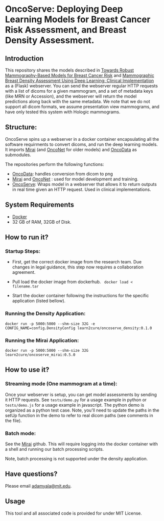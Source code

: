 # OncoServe: Deploying Deep Learning Models for Breast Cancer Risk Assessment, and Breast Density Assessment.

## Introduction
This repository shares the models described in [Towards Robust Mammography-Based Models for Breast Cancer Risk](https://www.science.org/doi/10.1126/scitranslmed.aba4373) and [Mammographic Breast Density Assessment Using
Deep Learning: Clinical Implementation](https://pubs.rsna.org/doi/10.1148/radiol.2018180694) as a (Flask) webserver.  You can send the webserver regular HTTP requests with a list of dicoms for a given mammogram, and a set of metadata keys (like MRN or Accession), and the webserver will return the model predictions along back with the same metadata. We note that we do not support all dicom formats, we assume presentation view mammograms, and have only tested this system with Hologic mammograms.

## Structure:
OncoServe spins up a webserver in a docker container encapsulating all the software requirments to convert dicoms, and run the deep learning models. It imports [Mirai](https://github.com/yala/Mirai) (and [OncoNet](https://github.com/yala/OncoNet_Public) for older models) and [OncoData](https://github.com/yala/OncoData_Public) as submodules.

The repositories perform the following functions:
- [OncoData](https://github.com/yala/OncoData_Public): handles conversion from dicom to png
- [Mirai](https://github.com/yala/Mirai) and [OncoNet](https://github.com/yala/OncoNet_Public) : used for model development and training.
- [OncoServe](https://github.com/yala/OncoServe_Public): Wraps model in a webserver that allows it to return outputs in real time given an HTTP request. Used in clinical implementations.

## System Requirements
- [Docker](https://www.docker.com/)
- 32 GB of RAM, 32GB of Disk.

## How to run it?
### Startup Steps:
- First, get the correct docker image from the research team. Due changes in legal guidance, this step now requires a collaboration agreement.

- Pull load the docker image from dockerhub.
``` docker load < filename.tar```

- Start the docker container following the instructions for the specific application (listed bellow).

### Running the Density Application:
```docker run -p 5000:5000 --shm-size 32G -e CONFIG_NAME=config.DensityConfig learn2cure/oncoserve_density:0.1.0```


### Running the Mirai Application:
```docker run -p 5000:5000 --shm-size 32G learn2cure/oncoserve_mirai:0.5.0```

## How to use it?

### Streaming mode (One mammogram at a time):
Once your webserver is setup, you can get model assessments by sending it HTTP requests.
See `tests/demo.py` for a usage example in python or `tests/demo.js` for a usage example in javascript. The python demo is organized as a python test case. Note, you'll need to update the paths in the setUp function in the demo to refer to real dicom paths (see comments in the file).

### Batch mode:
See the [Mirai](https://github.com/yala/Mirai) github. This will require logging into the docker container with a shell and running our batch processing scripts.

Note, batch processing is not supported under the density application.

## Have questions?
Please email adamyala@mit.edu.

## Usage
This tool and all associated code is provided for under MIT License.
